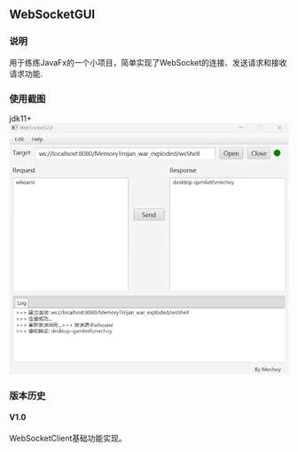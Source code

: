 ## WebSocketGUI
### 说明
用于练练JavaFx的一个小项目，简单实现了WebSocket的连接、发送请求和接收请求功能.
### 使用截图
jdk11+
![](images/img.png)

### 版本历史
#### V1.0
WebSocketClient基础功能实现。

